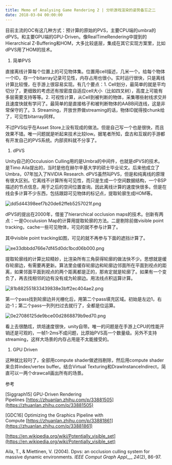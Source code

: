 ```yaml
---
title: Memo of Analysing Game Rendering 2 | 分析游戏渲染的姿势备忘之二
date: 2018-03-04 00:00:00
---
```


目前主流的OC有这几种方式：预计算的原始的PVS，主要CPU端的umbra的dPVS。和主要GPU端的GPU-Driven。像RealTimeRendering中提到的Hierarchical Z-Buffering和HOM，大多比较底层，集成在其它实现方案里，比如dPVS用了HOM的技术。

1. 简单PVS

直接离线计算每个位置上的可见物体集。位置用cell描述，几米一个。给每个物体一个ID，存一个bitarray记录可见性，内存占用也很小。实时运行很快，只是离线计算比较慢，在手游上很容易实现。有几个要点：1. Cell划分，最简单的就是平均切分了，更细致的考虑还有按密度自适应cell大小（比如四叉树），高度上可能有多层需要支持等等。2. 可视性计算，从Cell到被判断的物体，采集哪些射线求交并且速度快就有学问了。最简单的是直接格子和被判断物体的AABB间连线，这是非常保守的了。3. Streaming，开放世界做streaming的话，物体ID就得按chunk给了，可见性bitarray同样。

不过PVS似乎在Asset Store上没有现成的做法。但是自己写一个也是很快，而且效果不错。唯一问题就是听起来技术比较low。据笔者所知，盘古和互娱的手游都有开发自己的PVS系统。内部资料就不分享了。

1. dPVS

Unity自己的Occulusion Culling用的是Umbra的中间件，也就是dPVS的技术。是Timo Aila提出的，当时是他在赫尔辛基大学的硕士毕业论文。后来他成立了Umbra，07年加入了NVIDIA Research. dPVS虽然叫PVS，但是和纯离线的原理有很大区别。它离线不计算所有可见性，而只是生成一个空间数据结构，一个BSP描述的节点信息，用于之后的空间位置查询。因此离线计算的速度快很多。但是在线会多计算不少东西，包括跟踪可见物体的标记点，提取轮廓生成HOM等。

![dd5d44398eef7b20de62ffeb5257021f.png](/images/dd5d44398eef7b20de62ffeb5257021f.jpg)

dPVS的提出在2000年，借鉴了hierarchical occlusion maps的技术。创新有两点：一是Occulusion Map的计算用提取轮廓的方法。二是剔除前做visible point tracking，cache一些可见物体，可见的就不参与计算了。

其中visible point tracking如图，可见的就不再参与下面的遮挡计算了。

![ee33dbbdd766e7df45d0dc1bcd06b000.png](/images/ee33dbbdd766e7df45d0dc1bcd06b000.jpg)

提取轮廓线的计算比较精妙，比渲染所有三角获得轮廓的做法快不少。思想就是缓存轮廓边，有需要再更新。算法里会缓存轮廓边和轮廓边邻面所在平面到视点的距离，如果邻面平面到视点的两个距离都是正的，那肯定就是轮廓了。如果有一个变负了，再去找相邻的边有没有成为轮廓边。用法线点积运算计算。

![81b882551833439838e3bff2ec404ae2.png](/images/81b882551833439838e3bff2ec404ae2.jpg)

第一个pass找到轮廓边并光栅化后，用第二个pass填充区域。初始是左边1，右边-1；第二个pass一列列扫过去就行了，全都是位运算。

![0e27086125de9bce00d2868879b9ed70.png](/images/0e27086125de9bce00d2868879b9ed70.jpg)

看上去很酷炫，烘焙速度很快，unity自带。唯一的问题是在手游上CPU的性能开销还是可观的，一帧1-2ms不成问题，比原始PVS高一个数量级。另外不支持streaming，这样大场景的内存占用是不太能接受的。

1. GPU Driven

这种就比较叼了，全部用compute shader做遮挡剔除，然后用compute shader来合并index/vertex buffer。结合Virtual Texturing和DrawInstanceIndirect，简直可以一两个drawcall画出所有的场景。

参考

[Siggraph15] GPU-Driven Rendering Pipelines [https://zhuanlan.zhihu.com/p/33881505](https://zhuanlan.zhihu.com/p/33881505)

[GDC16] Optimizing the Graphics Pipeline with Compute [https://zhuanlan.zhihu.com/p/33881861](https://zhuanlan.zhihu.com/p/33881861)

[https://en.wikipedia.org/wiki/Potentially_visible_set](https://en.wikipedia.org/wiki/Potentially_visible_set)

Aila, T., & Miettinen, V. (2004). Dpvs: an occlusion culling system for massive dynamic environments. _IEEE Comput Graph Appl__,_ _24_(2), 86-97.
